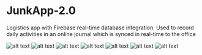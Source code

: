 # JunkApp-2.0
Logistics app with Firebase real-time database integration. Used to record daily activities in an online journal which is synced in real-time to the office

![alt text](https://www.tomkatcreative.com/img/roi-user_auth.gif) ![alt text](https://www.tomkatcreative.com/img/roi-create_journal.gif)
![alt text](https://www.tomkatcreative.com/img/roi-add_view_job.gif) ![alt text](https://www.tomkatcreative.com/img/roi-add_view_dump.gif) ![alt text](https://www.tomkatcreative.com/img/roi-custom_calc.gif) ![alt text](https://www.tomkatcreative.com/img/roi-dump_info.gif)
![alt text](https://www.tomkatcreative.com/img/roi-archive_journal.gif)  
